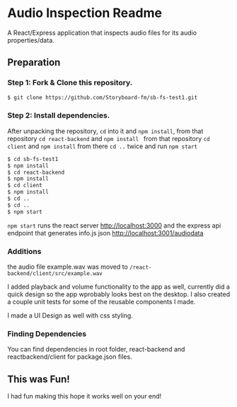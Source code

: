 # Audio Inspection Readme

A React/Express application that inspects audio files for its audio properties/data.

## Preparation

### Step 1: Fork & Clone this repository.

```sh
$ git clone https://github.com/Storyboard-fm/sb-fs-test1.git
```

### Step 2: Install dependencies.

After unpacking the repository, `cd` into it and `npm install`,
from that repository `cd react-backend` and `npm install `
from that repository `cd client` and `npm install`
from there `cd ..` twice and run `npm start` 

```sh
$ cd sb-fs-test1
$ npm install
$ cd react-backend
$ npm install
$ cd client
$ npm install
$ cd ..
$ cd ..
$ npm start
```

`npm start` runs the react server [http://localhost:3000](http://localhost:3000) and the express api endpoint that generates info.js json [http://localhost:3001/audiodata](http://localhost:3001/audiodata)

### Additions

the audio file example.wav was moved to ```/react-backend/client/src/example.wav```

I added playback and volume functionality to the app as well, currently did a quick design so the app wprobably looks best on the desktop. I also created a couple unit tests for some of the reusable components I made.

I made a UI Design as well with css styling.
### Finding Dependencies

You can find dependencies in root folder, react-backend and reactbackend/client for package.json files.
## This was Fun!

I had fun making this hope it works well on your end!
